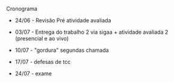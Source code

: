 Cronograma

* 24/06 - Revisão Pré atividade avaliada

* 03/07 - Entrega do trabalho 2 via sigaa + atividade avaliada 2 (presencial e ao vivo)

* 10/07 - "gordura" segundas chamada

* 17/07 - defesas de tcc

* 24/07 - exame
